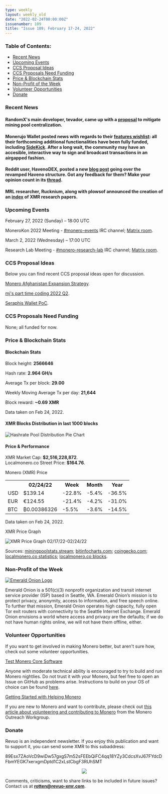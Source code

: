 ```yaml
---
type: weekly
layout: weekly_old
date: "2022-02-24T00:00:00Z"
issuenumber: 109
title: "Issue 109; February 17-24, 2022"
---
```

<h3>Table of Contents:</h3>
<ul class="contents">
    <li><a href="#news">Recent News</a></li>
    <li><a href="#events">Upcoming Events</a></li>
    <li><a href="#ideas">CCS Proposal Ideas</a></li>
    <li><a href="#proposals">CCS Proposals Need Funding</a></li>
    <li><a href="#stats">Price & Blockchain Stats</a></li>
    <li><a href="#merchant">Non-Profit of the Week</a></li>
    <li><a href="#volunteer">Volunteer Opportunities</a></li>
    <li><a href="#donate">Donate</a></li>
</ul>

<h3 id="news">Recent News</h3>

<div class="newsbyte">
    <h4>RandomX's main developer, tevador, came up with a <a href="https://github.com/monero-project/research-lab/issues/98" target="_blank">proposal</a> to mitigate mining pool centralization.</h4>
</div>

<div class="newsbyte">
    <h4>Monerujo Wallet posted news with regards to their <a href="https://funding.monerujo.app/" target="_blank">features wishlist</a>: all their forthcoming additional functionalities have been fully funded, including <a href="https://nitter.it/monerujowallet/status/1422295987201134597" target="_blank">SideKick</a>. After a long wait, the community may have an accesible, interactive way to sign and broadcast transactions in an airgapped fashion.</h4>
</div>

<div class="newsbyte">
    <h4>Reddit user, HavenoDEX, posted a new <a href="https://haveno.exchange/2022/02/02/haveno-structure.html" target="_blank">blog post</a> going over the revamped Haveno structure. Got any feedback for them? Make your opinion count in its <a href="https://teddit.adminforge.de/r/Monero/comments/svcwrv/the_improved_structure_of_haveno_key_word/" target="_blank">thread</a>.</h4>
</div>

<div class="newsbyte">
    <h4>MRL researcher, Rucknium, along with plowsof announced the creation of an <a href="https://moneroresearch.info/" target="_blank">index</a> of XMR research papers.</h4>
</div>

<h3 id="events">Upcoming Events</h3>

<div class="event">
    <p class="date" markdown="1">February 27, 2022 (Sunday) – 18:00 UTC</p>
    <p markdown="1">MoneroKon 2022 Meeting - <a href="irc://irc.libera.chat/#monero-events" target="_blank">#monero-events</a> IRC channel; <a href="https://matrix.to/#/#monero-events:monero.social" target="_blank">Matrix room</a>.</p>
</div>

<div class="event">
    <p class="date" markdown="1">March 2, 2022 (Wednesday) – 17:00 UTC</p>
    <p markdown="1">Research Lab Meeting - <a href="irc://irc.libera.chat/#monero-research-lab" target="_blank">#monero-research-lab</a> IRC channel; <a href="https://matrix.to/#/#monero-research-lab:monero.social" target="_blank">Matrix room</a>.</p>
</div>

<h3 id="ideas">CCS Proposal Ideas</h3>

<p>Below you can find recent CCS proposal ideas open for discussion.</p>

<div class="proposal">
<p><a href="https://repo.getmonero.org/monero-project/ccs-proposals/-/merge_requests/282" target="_blank">Monero Afghanistan Expansion Strategy</a>.</p>
</div>

<div class="proposal">
<p><a href="https://repo.getmonero.org/monero-project/ccs-proposals/-/merge_requests/287" target="_blank">mj's part time coding 2022 Q2</a>.</p>
</div>

<div class="proposal">
<p><a href="https://repo.getmonero.org/monero-project/ccs-proposals/-/merge_requests/290" target="_blank">Seraphis Wallet PoC</a>.</p>
</div>

<h3 id="proposals">CCS Proposals Need Funding</h3>

<p>None; all funded for now.</p>

<h3 id="stats">Price & Blockchain Stats</h3>

<h4 class="stat">Blockchain Stats</h4>

<div class="bcstats">
    <p>Block height: <b>2566646</b></p>
    <p>Hash rate: <b>2.964 GH/s</b></p>
    <p>Average Tx per block: <b>29.00</b></p>
    <p>Weekly Moving Average Tx per day: <b>21,644</b></p>
    <p>Block reward: <b>~0.69 XMR</b></p>
</div>
<p class="note">Data taken on Feb 24, 2022.</p>

<h4 class="stat">XMR Blocks Distribution in last 1000 blocks</h4>
<p><img src="/img/hashrate-pool-distribution-0224.png" alt="Hashrate Pool Distribution Pie Chart"/></p>

<h4 class="stat" id="price-stat">Price & Performance</h4>

<div class="price-intro">XMR Market Cap: <b>$2,516,228,872</b>.<br/>Localmonero.co Street Price: <b>$164.76</b>.</div>

<p class="table-title">Monero (XMR) Price</p>
<table class="price-table">
  <tr class="row1">
    <th></th>
    <th>02/24/22</th>
    <th>Week</th>
    <th>Month</th>
    <th>Year</th>
  </tr>
  <tr>
    <td data-th="XMR to">USD</td>
    <td data-th="02/24/22">$139.14</td>
    <td data-th="Week" class="red">-22.8%</td>
    <td data-th="Month" class="red">-5.4%</td>
    <td data-th="Year" class="red">-36.5%</td>
  </tr>
  <tr class="row3">
    <td data-th="XMR to">EUR</td>
    <td data-th="02/24/22">€124.55</td>
    <td data-th="Week" class="red">-21.4%</td>
    <td data-th="Month" class="red">-4.2%</td>
    <td data-th="Year" class="red">-31.0%</td>
  </tr>
  <tr>
    <td data-th="XMR to">BTC</td>
    <td data-th="02/24/22">₿0.00386326</td>
    <td data-th="Week" class="red">-5.5%</td>
    <td data-th="Month" class="red">-3.6%</td>
    <td data-th="Year" class="red">-14.5%</td>
  </tr>
</table>
<p class="note">Data taken on Feb 24, 2022.</p>

<p class="table-title">XMR Price Graph</p>

![XMR Price Graph 02/17/22-02/24/22](/img/weekly-chart-0224.png "XMR Price Graph 02/17/22-02/24/22") 

Sources: <a href="https://miningpoolstats.stream/monero" target="_blank">miningpoolstats.stream</a>; <a href="https://bitinfocharts.com/monero/" target="_blank">bitinfocharts.com</a>; <a href="https://www.coingecko.com/en/coins/monero" target="_blank">coingecko.com</a>; <a href="https://localmonero.co/statistics" target="_blank">localmonero.co statistics</a>; <a href="https://localmonero.co/blocks" target="_blank">localmonero.co blocks</a>.

<h3 id="merchant">Non-Profit of the Week</h3>

<a href="https://emeraldonion.org/about/" target="_blank"><img src="/img/emerald-logo.png" alt="Emerald Onion Logo" class="merchant-img" id="eme"></a>

Emerald Onion is a 501(c)(3) nonprofit organization and transit internet service provider (ISP) based in Seattle, WA. Emerald Onion’s mission is to protect privacy, anonymity, access to information, and free speech online. To further that mission, Emerald Onion operates high capacity, fully open Tor exit routers with connectivity to the Seattle Internet Exchange. Emerald Onion envisions a world where access and privacy are the defaults; if we do not have human rights online, we will not have them offline, either.

<h3 id="volunteer">Volunteer Opportunities</h3>

<p>If you want to get involved in making Monero better, but aren't sure how, check out some volunteer opportunities.</p>

<div class="newsbyte">
    <p class="date"><a href="https://github.com/monero-project/monero" target="_blank">Test Monero Core Software</a></p>
    <p>Anyone with moderate technical ability is encouraged to try to build and run Monero nightlies. Do not trust it with your Monero, but feel free to open an Issue on GitHub as problems arise. Instructions to build on your OS of choice can be found <a href="https://github.com/monero-project/monero#compiling-monero-from-source" target="_blank">here</a>. </p>
</div>

<div class="newsbyte">
    <p class="date"><a href="https://github.com/monero-project/monero" target="_blank">Getting Started with Helping Monero</a></p>
    <p>If you are new to Monero and want to contribute, please check out <a href="https://www.monerooutreach.org/stories/getting-started-helping-monero.php" target="_blank">this article about volunteering and contributing to Monero</a> from the Monero Outreach Workgroup. </p>
</div>

<h3 id="donate">Donate</h3>

<p markdown="1">Revuo is an independent newsletter. If you enjoy this publication and want to support it, you can send some XMR to this subaddress:</p>

<p class="address" markdown="1">89Esx7ZAoVcD9wiDw57gxgS7m52sFEEbQiFC4qq18YZy3CdcsXvJ67FYdcDFbmYEGK7xerxgmDptd1C2xLstCbgF3RUhSMT</p>

<p><center><a href="monero:89Esx7ZAoVcD9wiDw57gxgS7m52sFEEbQiFC4qq18YZy3CdcsXvJ67FYdcDFbmYEGK7xerxgmDptd1C2xLstCbgF3RUhSMT" class="qr"><img src="/img/donate-monero.jpg" style="max-width: 200px;"/></a></center></p>

Comments, criticisms, want to share links to be included in future issues? Contact us at **rotten@revuo-xmr.com**.